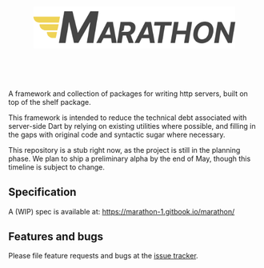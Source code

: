 <!-- header -->
</br>
</br>
</br>
<p align="center">
<img src="https://github.com/marathon-dart/marathon/blob/main/resources/logos/png/Horizontal%20(Full-color).png" width="80%" alt="Marathon Header"/>
</p>
</br>
</br>
</br>
<!-- end header -->

A framework and collection of packages for writing http servers, built on top of the shelf package.

This framework is intended to reduce the technical debt associated with server-side Dart
by relying on existing utilities where possible, and filling in the gaps with original code
and syntactic sugar where necessary.

This repository is a stub right now, as the project is still in the planning phase. We plan
to ship a preliminary alpha by the end of May, though this timeline is subject to change.

## Specification

A (WIP) spec is available at: https://marathon-1.gitbook.io/marathon/

## Features and bugs

Please file feature requests and bugs at the [issue tracker][tracker].

[tracker]: http://github.com/marathon-dart/marathon/issues
